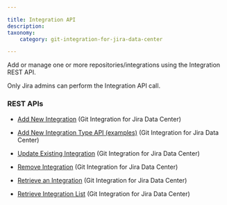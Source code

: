 ```yaml
---

title: Integration API
description:
taxonomy:
    category: git-integration-for-jira-data-center

---
```

Add or manage one or more repositories/integrations using the Integration REST API.

Only Jira admins can perform the Integration API call.

### REST APIs

*   [Add New Integration](/git-integration-for-jira-self-managed/add-new-integration/) (Git Integration for Jira Data Center)

*   [Add New Integration Type API (examples)](/git-integration-for-jira-self-managed/add-new-integration-type-api-examples/) (Git Integration for Jira Data Center)

*   [Update Existing Integration](/git-integration-for-jira-self-managed/update-existing-integration/) (Git Integration for Jira Data Center)

*   [Remove Integration](/git-integration-for-jira-self-managed/remove-integration/) (Git Integration for Jira Data Center)

*   [Retrieve an Integration](/git-integration-for-jira-self-managed/retrieve-an-integration/) (Git Integration for Jira Data Center)

*   [Retrieve Integration List](/git-integration-for-jira-self-managed/retrieve-integration-list/) (Git Integration for Jira Data Center)